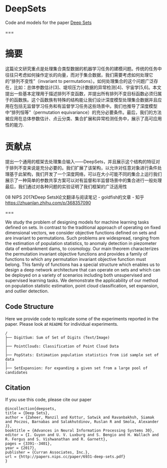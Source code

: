 # DeepSets

Code and models for the paper [Deep Sets](https://papers.nips.cc/paper/6931-deep-sets)



===

# 摘要
这篇论文研究重点是处理集合类型数据的机器学习任务的建模问题。传统的任务中往往只考虑如何操作定长的向量，而对于集合数据，我们需要考虑如何处理它的“排列不变性”（invariant to permutations）。如何处理集合的这个问题广泛存在，比如：总体参数估计[3]、堤坝压力计数据的异常检测[4]、宇宙学[5,6]。本文提出一些基本定理用于描述排列不变函数，并提出所有排列不变目标函数必须归属于的函数族。这个函数族有特殊的结构能让我们设计深度模型处理集合数据并且应用在包括无监督学习任务和有监督学习任务这些场景中。我们也推导了深度模型中“排列恒等”（permutation equivariance）的充分必要条件。最后，我们的方法被应用在总体参数估计、点云分类、集合扩展和异常检测任务中，展示了高可应用性的能力.

# 贡献点

提出一个通用的框架去处理集合输入——DeepSets，并且展示这个结构的特征对于排列不变来说是充分必要的。我们扩展了该架构，以允许对任意对象进行条件处理基于此架构，我们开发了一个深度网络，可以在大小可能不同的集合上运行我们展示了一种简单的参数共享方案可以对有监督和半监督场景中的集合进行一般处理最后，我们通过对各种问题的实验证明了我们框架的广泛适用性


08 NIPS 2017《Deep Sets》论文翻译与阅读笔记 - goldfish的文章 - 知乎
https://zhuanlan.zhihu.com/p/368357090

===


We study the problem of designing models for machine learning tasks defined on sets. In contrast to the traditional approach of operating on fixed dimensional vectors, we consider objective functions defined on sets and are invariant to permutations. Such problems are widespread, ranging from the estimation of population statistics, to anomaly detection in piezometer data of embankment dams, to cosmology. Our main theorem characterizes the permutation invariant objective functions and provides a family of functions to which any permutation invariant objective function must belong. This family of functions has a special structure which enables us to design a deep network architecture that can operate on sets and which can be deployed on a variety of scenarios including both unsupervised and supervised learning tasks. We demonstrate the applicability of our method on population statistic estimation, point cloud classification, set expansion, and outlier detection.

## Code Structure

Here we provide code to replicate some of the experiments reported in the paper. Please look at `README` for individual experiments.

```
/
├── DigitSum: Sum of Set of Digits (Text/Image)
│   
├── PointClouds: Classification of Point Cloud Data
│   
├── PopStats: Estimation population statistics from iid sample set of data
│   
├── SetExpansion: For expanding a given set from a large pool of candidates
```

## Citation
If you use this code, please cite our paper
```
@incollection{deepsets,
title = {Deep Sets},
author = {Zaheer, Manzil and Kottur, Satwik and Ravanbakhsh, Siamak and Poczos, Barnabas and Salakhutdinov, Ruslan R and Smola, Alexander J},
booktitle = {Advances in Neural Information Processing Systems 30},
editor = {I. Guyon and U. V. Luxburg and S. Bengio and H. Wallach and R. Fergus and S. Vishwanathan and R. Garnett},
pages = {3391--3401},
year = {2017},
publisher = {Curran Associates, Inc.},
url = {http://papers.nips.cc/paper/6931-deep-sets.pdf}
}
```
